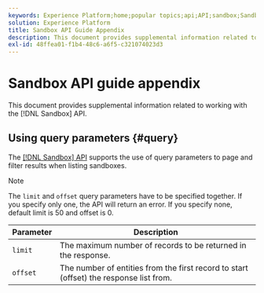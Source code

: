 ```yaml
---
keywords: Experience Platform;home;popular topics;api;API;sandbox;Sandbox;sandboxes;Sandboxes
solution: Experience Platform
title: Sandbox API Guide Appendix
description: This document provides supplemental information related to working with the Sandbox API.
exl-id: 48ffea01-f1b4-48c6-a6f5-c321074023d3
---
```

# Sandbox API guide appendix

This document provides supplemental information related to working with the [!DNL Sandbox] API.

## Using query parameters {#query}

The [[!DNL Sandbox] API](https://www.adobe.io/experience-platform-apis/references/sandbox) supports the use of query parameters to page and filter results when listing sandboxes.

>[!NOTE]
>
>The `limit` and `offset` query parameters have to be specified together. If you specify only one, the API will return an error. If you specify none, default limit is 50 and offset is 0.

| Parameter | Description |
| --- | --- |
| `limit` | The maximum number of records to be returned in the response. |
| `offset` | The number of entities from the first record to start (offset) the response list from. |
